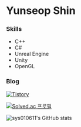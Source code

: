 # **Yunseop Shin**

### Skills
  - C++
  - C#
  - Unreal Engine
  - Unity
  - OpenGL

### Blog
<a href="https://ciel45.tistory.com/"><img alt="Tistory" src ="https://img.shields.io/badge/Tistory-20C997.svg?&style=for-the-badge&logo=Blogger&logoColor=white"/></a>

[![Solved.ac
프로필](http://mazassumnida.wtf/api/v2/generate_badge?boj=sys010611)](https://solved.ac/sys010611)

![sys010611's GitHub stats](https://github-readme-stats.vercel.app/api?username=sys010611&show_icons=true&theme=radical)
